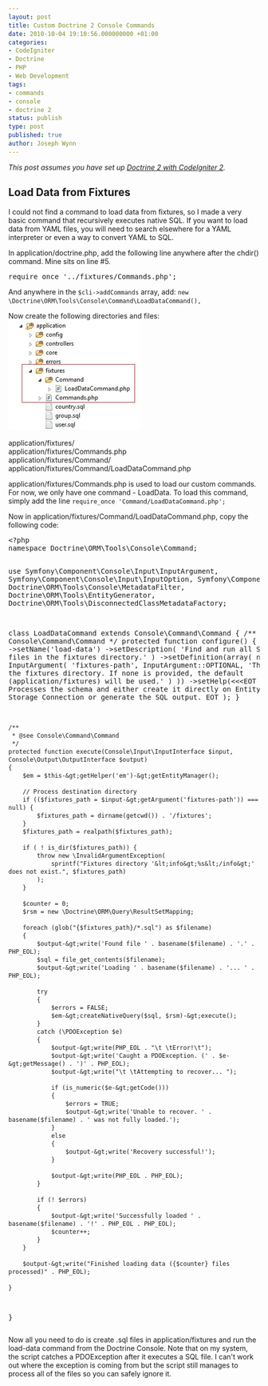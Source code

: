 ```yaml
---
layout: post
title: Custom Doctrine 2 Console Commands
date: 2010-10-04 19:10:56.000000000 +01:00
categories:
- CodeIgniter
- Doctrine
- PHP
- Web Development
tags:
- commands
- console
- doctrine 2
status: publish
type: post
published: true
author: Joseph Wynn
---
```

<p><em>This post assumes you have set up <a href="http://eryr.wordpress.com/2010/09/26/integrating-doctrine-2-with-codeigniter-2/">Doctrine 2 with CodeIgniter 2</a>.</em></p>
<h2>Load Data from Fixtures</h2>
<p>I could not find a command to load data from fixtures, so I made a very basic command that recursively executes native SQL. If you want to load data from YAML files, you will need to search elsewhere for a YAML interpreter or even a way to convert YAML to SQL.</p>
<p><!--more--></p>
<p>In application/doctrine.php, add the following line anywhere after the chdir() command. Mine sits on line #5.</p>
<pre>require_once '../fixtures/Commands.php';</pre>
<p>And anywhere in the <code>$cli-&gt;addCommands</code> array, add: <code>new \Doctrine\ORM\Tools\Console\Command\LoadDataCommand(),</code></p>
<p>Now create the following directories and files:<img class="alignright" title="Fixtures Directory Structure" src="assets/capture.jpg" alt="" width="264" height="220" /></p>
<p>application/fixtures/<br />
application/fixtures/Commands.php<br />
application/fixtures/Command/<br />
application/fixtures/Command/LoadDataCommand.php</p>
<p>application/fixtures/Commands.php is used to load our custom commands. For now, we only have one command - LoadData. To load this command, simply add the line <code>require_once 'Command/LoadDataCommand.php';</code></p>
<p>Now in application/fixtures/Command/LoadDataCommand.php, copy the following code:</p>
<pre class="brush: php">&lt;?php
namespace Doctrine\ORM\Tools\Console\Command;

use Symfony\Component\Console\Input\InputArgument,
    Symfony\Component\Console\Input\InputOption,
    Symfony\Component\Console,
    Doctrine\ORM\Tools\Console\MetadataFilter,
    Doctrine\ORM\Tools\EntityGenerator,
    Doctrine\ORM\Tools\DisconnectedClassMetadataFactory;

class LoadDataCommand extends Console\Command\Command
{
    /**
     * @see Console\Command\Command
     */
    protected function configure()
    {
        $this
        -&gt;setName('load-data')
        -&gt;setDescription(
            'Find and run all SQL files in the fixtures directory.'
        )
        -&gt;setDefinition(array(
            new InputArgument(
                'fixtures-path', InputArgument::OPTIONAL,
                'The path to the fixtures directory. If none is provided, the default (application/fixtures) will be used.'
            )
        ))
        -&gt;setHelp(&lt;&lt;&lt;EOT
Processes the schema and either create it directly on EntityManager Storage Connection or generate the SQL output.
EOT
        );
    }

    /**
     * @see Console\Command\Command
     */
    protected function execute(Console\Input\InputInterface $input, Console\Output\OutputInterface $output)
    {
        $em = $this-&gt;getHelper('em')-&gt;getEntityManager();

        // Process destination directory
        if (($fixtures_path = $input-&gt;getArgument('fixtures-path')) === null) {
            $fixtures_path = dirname(getcwd()) . '/fixtures';
        }
        $fixtures_path = realpath($fixtures_path);

        if ( ! is_dir($fixtures_path)) {
            throw new \InvalidArgumentException(
                sprintf("Fixtures directory '&lt;info&gt;%s&lt;/info&gt;' does not exist.", $fixtures_path)
            );
        }

        $counter = 0;
        $rsm = new \Doctrine\ORM\Query\ResultSetMapping;

        foreach (glob("{$fixtures_path}/*.sql") as $filename)
        {
        	$output-&gt;write('Found file ' . basename($filename) . '.' . PHP_EOL);
        	$sql = file_get_contents($filename);
        	$output-&gt;write('Loading ' . basename($filename) . '... ' . PHP_EOL);

        	try
        	{
        		$errors = FALSE;
        		$em-&gt;createNativeQuery($sql, $rsm)-&gt;execute();
        	}
        	catch (\PDOException $e)
        	{
        		$output-&gt;write(PHP_EOL . "\t \tError!\t");
        		$output-&gt;write('Caught a PDOException. (' . $e-&gt;getMessage() . ')' . PHP_EOL);
        		$output-&gt;write("\t \tAttempting to recover... ");

        		if (is_numeric($e-&gt;getCode()))
        		{
        			$errors = TRUE;
        			$output-&gt;write('Unable to recover. ' . basename($filename) . ' was not fully loaded.');
        		}
        		else
        		{
        			$output-&gt;write('Recovery successful!');
        		}

        		$output-&gt;write(PHP_EOL . PHP_EOL);
        	}

        	if (! $errors)
        	{
        		$output-&gt;write('Successfully loaded ' . basename($filename) . '!' . PHP_EOL . PHP_EOL);
	        	$counter++;
        	}
        }

        $output-&gt;write("Finished loading data ({$counter} files processed)" . PHP_EOL);

    }
}</pre>
<p>Now all you need to do is create .sql files in application/fixtures and run the load-data command from the Doctrine Console. Note that on my system, the script catches a PDOException after it executes a SQL file. I can't work out where the exception is coming from but the script still manages to process all of the files so you can safely ignore it.</p>
